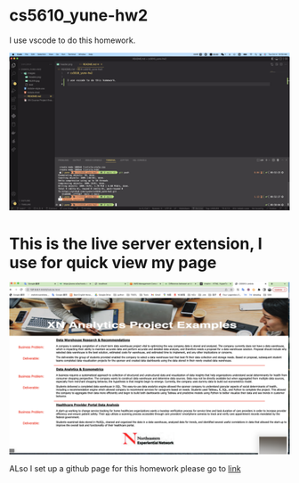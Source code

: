 # cs5610_yune-hw2

I use vscode to do this homework.

![output](images/go_live.png)

# This is the live server extension, I use for quick view my page

![output](images/result.png)

ALso I set up a github page for this homework please go to [link](https://zyune.github.io/cs5610_yune-hw2/)
